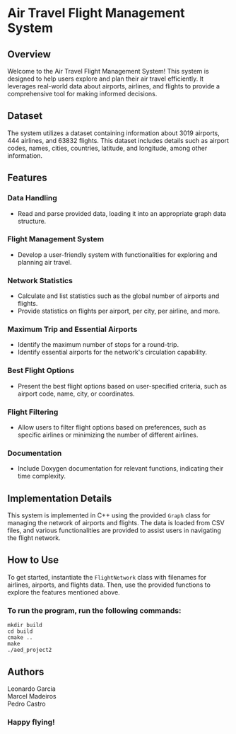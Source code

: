 # Air Travel Flight Management System

## Overview

Welcome to the Air Travel Flight Management System! This system is designed to help users explore and plan their air travel efficiently. It leverages real-world data about airports, airlines, and flights to provide a comprehensive tool for making informed decisions.

## Dataset

The system utilizes a dataset containing information about 3019 airports, 444 airlines, and 63832 flights. This dataset includes details such as airport codes, names, cities, countries, latitude, and longitude, among other information.

## Features

### Data Handling
- Read and parse provided data, loading it into an appropriate graph data structure.

### Flight Management System
- Develop a user-friendly system with functionalities for exploring and planning air travel.

### Network Statistics
- Calculate and list statistics such as the global number of airports and flights.
- Provide statistics on flights per airport, per city, per airline, and more.

### Maximum Trip and Essential Airports
- Identify the maximum number of stops for a round-trip.
- Identify essential airports for the network's circulation capability.

### Best Flight Options
- Present the best flight options based on user-specified criteria, such as airport code, name, city, or coordinates.

### Flight Filtering
- Allow users to filter flight options based on preferences, such as specific airlines or minimizing the number of different airlines.

### Documentation
- Include Doxygen documentation for relevant functions, indicating their time complexity.

## Implementation Details

This system is implemented in C++ using the provided `Graph` class for managing the network of airports and flights. The data is loaded from CSV files, and various functionalities are provided to assist users in navigating the flight network.

## How to Use

To get started, instantiate the `FlightNetwork` class with filenames for airlines, airports, and flights data. Then, use the provided functions to explore the features mentioned above.

### To run the program, run the following commands:

```
mkdir build
cd build
cmake ..
make
./aed_project2
```

## Authors

Leonardo Garcia<br/>
Marcel Madeiros<br/>
Pedro Castro<br/>

### Happy flying!
